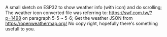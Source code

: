 A small sketch on ESP32 to show weather info (with icon) and do scrolling;
The weather icon converted file was referring to: https://swf.com.tw/?p=1498 on paragraph 5-5 ~ 5-6;
Get the weather JSON from https://openweathermap.org/
No copy right, hopefully there's something usefull to you.
